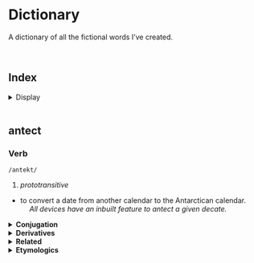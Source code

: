 # Dictionary

A dictionary of all the fictional words I’ve created.


<br>


## Index

<details>
  <summary> Display </summary> <br>

<table>
  <td>
    <a href="#antect"> antect </a> <br>
    <a href="#antectical"> antectical </a> <br>
    <a href="#antectics"> antectics </a> <br>
    <a href="#concyze"> concyze </a> <br>
    <a href="#decant"> decant </a> <br>
    <a href="#decate"> decate </a> <br>
    <a href="#deuteric"> deuteric </a> <br>
    <a href="#eximplode"> eximplode </a> <br>
    <a href="#protic"> protic </a> <br>
    <a href="#synthevetix"> synthevetix </a> <br>
    <a href="#"> – </a> <br>
    <a href="#"> – </a>
  </td>
</table>

</details>


<br>


## antect

### Verb
`/antekt/`

1. *prototransitive*
- to convert a date from another calendar to the Antarctican calendar.  
&emsp; *All devices have an inbuilt feature to antect a given decate.*

<details>
  <summary> <b> Conjugation </b> </summary> <br>

| tense | participle |
| :---- | :--------- |
| present | antecting |
| past | antected |
| perfect | antuct |

</details>

<details>
  <summary> <b> Derivatives </b> </summary> <br>

[antectics](#antectics)  
[antectical](#antectical)

</details>

<details>
  <summary> <b> Related </b> </summary> <br>

[decate](#decate)

</details>

<details>
  <summary> <b> Etymologics </b> </summary> <br>

*Spontaneous emergence* may have derived from ‘Antarctica’

</details>
